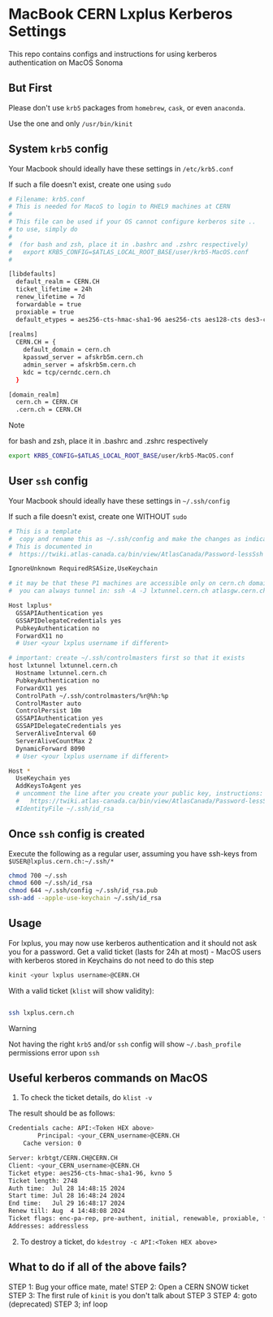 # MacBook CERN Lxplus Kerberos Settings

This repo contains configs and instructions for using kerberos authentication on MacOS Sonoma

## But First

Please don't use `krb5` packages from `homebrew`, `cask`, or even `anaconda`. 

Use the one and only `/usr/bin/kinit`

## System `krb5` config

Your Macbook should ideally have these settings in `/etc/krb5.conf`

If such a file doesn't exist, create one using `sudo`


```bash
# Filename: krb5.conf
# This is needed for MacoS to login to RHEL9 machines at CERN
#
# This file can be used if your OS cannot configure kerberos site ..
# to use, simply do
#
#  (for bash and zsh, place it in .bashrc and .zshrc respectively)
#   export KRB5_CONFIG=$ATLAS_LOCAL_ROOT_BASE/user/krb5-MacOS.conf
#

[libdefaults]
  default_realm = CERN.CH
  ticket_lifetime = 24h
  renew_lifetime = 7d
  forwardable = true
  proxiable = true
  default_etypes = aes256-cts-hmac-sha1-96 aes256-cts aes128-cts des3-cbc-sha1 des-cbc-md5 des-cbc-crc
  
[realms]
  CERN.CH = {
    default_domain = cern.ch
    kpasswd_server = afskrb5m.cern.ch
    admin_server = afskrb5m.cern.ch
    kdc = tcp/cerndc.cern.ch
  }

[domain_realm]
  cern.ch = CERN.CH
  .cern.ch = CERN.CH
```

>[!NOTE]
> for bash and zsh, place it in .bashrc and .zshrc respectively
> ```bash
> export KRB5_CONFIG=$ATLAS_LOCAL_ROOT_BASE/user/krb5-MacOS.conf
> ```

## User `ssh` config

Your Macbook should ideally have these settings in `~/.ssh/config`

If such a file doesn't exist, create one WITHOUT `sudo`

```bash
# This is a template 
#  copy and rename this as ~/.ssh/config and make the changes as indicated
# This is documented in 
#  https://twiki.atlas-canada.ca/bin/view/AtlasCanada/Password-lessSsh

IgnoreUnknown RequiredRSASize,UseKeychain

# it may be that these P1 machines are accessible only on cern.ch domains ...
#  you can always tunnel in: ssh -A -J lxtunnel.cern.ch atlasgw.cern.ch

Host lxplus*
  GSSAPIAuthentication yes 
  GSSAPIDelegateCredentials yes 
  PubkeyAuthentication no 
  ForwardX11 no
  # User <your lxplus username if different>

# important: create ~/.ssh/controlmasters first so that it exists
host lxtunnel lxtunnel.cern.ch
  Hostname lxtunnel.cern.ch
  PubkeyAuthentication no
  ForwardX11 yes
  ControlPath ~/.ssh/controlmasters/%r@%h:%p
  ControlMaster auto
  ControlPersist 10m
  GSSAPIAuthentication yes
  GSSAPIDelegateCredentials yes
  ServerAliveInterval 60
  ServerAliveCountMax 2
  DynamicForward 8090
  # User <your lxplus username if different>

Host *
  UseKeychain yes
  AddKeysToAgent yes
  # uncomment the line after you create your public key, instructions:
  #   https://twiki.atlas-canada.ca/bin/view/AtlasCanada/Password-lessSsh
  #IdentityFile ~/.ssh/id_rsa
```

## Once `ssh` config is created

Execute the following as a regular user, assuming you have ssh-keys from `$USER@lxplus.cern.ch:~/.ssh/*`

```bash
chmod 700 ~/.ssh
chmod 600 ~/.ssh/id_rsa
chmod 644 ~/.ssh/config ~/.ssh/id_rsa.pub
ssh-add --apple-use-keychain ~/.ssh/id_rsa
```

## Usage

For lxplus, you may now use kerberos authentication and it should not ask you for a password.
Get a valid ticket (lasts for 24h at most) - MacOS users with kerberos stored in Keychains do not need to do this step

```bash
kinit <your lxplus username>@CERN.CH
```

With a valid ticket (`klist` will show validity):
```bash

ssh lxplus.cern.ch
```

>[!WARNING]
>Not having the right `krb5` and/or `ssh` config will show `~/.bash_profile` permissions error upon `ssh`

## Useful kerberos commands on MacOS

1. To check the ticket details, do `klist -v`

The result should be as follows:

```bash
Credentials cache: API:<Token HEX above>
        Principal: <your_CERN_username>@CERN.CH
    Cache version: 0

Server: krbtgt/CERN.CH@CERN.CH
Client: <your_CERN_username>@CERN.CH
Ticket etype: aes256-cts-hmac-sha1-96, kvno 5
Ticket length: 2748
Auth time:  Jul 28 14:48:15 2024
Start time: Jul 28 16:48:24 2024
End time:   Jul 29 16:48:17 2024
Renew till: Aug  4 14:48:08 2024
Ticket flags: enc-pa-rep, pre-authent, initial, renewable, proxiable, forwardable
Addresses: addressless
```
2. To destroy a ticket, do `kdestroy -c API:<Token HEX above>`

## What to do if all of the above fails?

STEP 1: Bug your office mate, mate!
STEP 2: Open a CERN SNOW ticket
STEP 3: The first rule of `kinit` is you don't talk about STEP 3
STEP 4: goto (deprecated) STEP 3; inf loop
